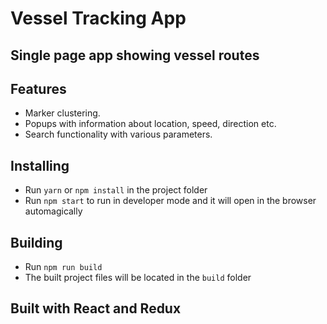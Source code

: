 # Vessel Tracking App

## Single page app showing vessel routes

## Features

- Marker clustering.
- Popups with information about location, speed, direction etc.
- Search functionality with various parameters.

## Installing

- Run `yarn` or `npm install` in the project folder
- Run `npm start` to run in developer mode and it will open in the browser automagically

## Building

- Run `npm run build`
- The built project files will be located in the `build` folder

## Built with React and Redux
